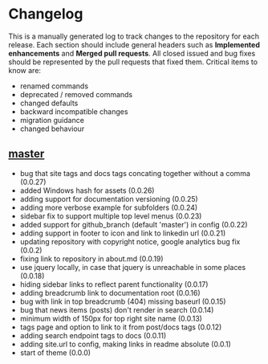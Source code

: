 # Changelog

This is a manually generated log to track changes to the repository for each release.
Each section should include general headers such as **Implemented enhancements**
and **Merged pull requests**. All closed issued and bug fixes should be
represented by the pull requests that fixed them.
Critical items to know are:

- renamed commands
- deprecated / removed commands
- changed defaults
- backward incompatible changes
- migration guidance
- changed behaviour

## [master](https://github.com/vsoch/docsy-jekyll/tree/master)

- bug that site tags and docs tags concating together without a comma (0.0.27)
- added Windows hash for assets (0.0.26)
- adding support for documentation versioning (0.0.25)
- adding more verbose example for subfolders (0.0.24)
- sidebar fix to support multiple top level menus (0.0.23)
- added support for github_branch (default 'master') in config (0.0.22)
- adding support in footer to icon and link to linkedin url (0.0.21)
- updating repository with copyright notice, google analytics bug fix (0.0.2)
- fixing link to repository in about.md (0.0.19)
- use jquery locally, in case that jquery is unreachable in some places (0.0.18)
- hiding sidebar links to reflect parent functionality (0.0.17)
- adding breadcrumb link to documentation root (0.0.16)
- bug with link in top breadcrumb (404) missing baseurl (0.0.15)
- bug that news items (posts) don't render in search (0.0.14)
- minimum width of 150px for top right site name (0.0.13)
- tags page and option to link to it from post/docs tags (0.0.12)
- adding search endpoint tags to docs (0.0.11)
- adding site.url to config, making links in readme absolute (0.0.1)
- start of theme (0.0.0)
